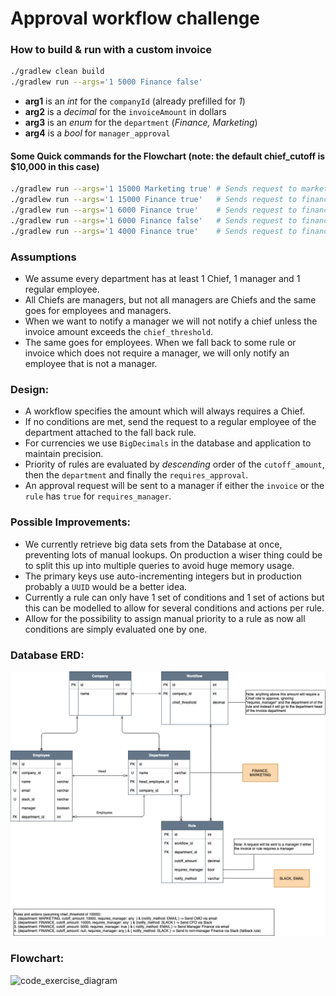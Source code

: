 # Approval workflow challenge

### How to build & run with a custom invoice
```sh
./gradlew clean build
./gradlew run --args='1 5000 Finance false'
```

- **arg1** is an _int_ for the `companyId` (already prefilled for _1_)
- **arg2** is a _decimal_ for the `invoiceAmount` in dollars
- **arg3** is an _enum_ for the `department` (_Finance, Marketing_)
- **arg4** is a _bool_ for `manager_approval`

#### Some Quick commands for the Flowchart (note: the default chief_cutoff is $10,000 in this case)

```sh
./gradlew run --args='1 15000 Marketing true' # Sends request to marketing chief via email
./gradlew run --args='1 15000 Finance true'   # Sends request to finance chief via slack
./gradlew run --args='1 6000 Finance true'    # Sends request to finance manager via email
./gradlew run --args='1 6000 Finance false'   # Sends request to finance employee via slack
./gradlew run --args='1 4000 Finance true'    # Sends request to finance employee via slack
```

### Assumptions
- We assume every department has at least 1 Chief, 1 manager and 1 regular employee.
- All Chiefs are managers, but not all managers are Chiefs and the same goes for employees and managers.
- When we want to notify a manager we will not notify a chief unless the invoice amount exceeds the `chief_threshold`. 
- The same goes for employees. When we fall back to some rule or invoice which does not require a manager, we will only notify an employee that is not a manager.

### Design:
- A workflow specifies the amount which will always requires a Chief.
- If no conditions are met, send the request to a regular employee of the department attached to the fall back rule.
- For currencies we use `BigDecimals` in the database and application to maintain precision.
- Priority of rules are evaluated by _descending_ order of the `cutoff_amount`, then the `department` and finally the `requires_approval`.
- An approval request will be sent to a manager if either the `invoice` or the `rule` has `true` for `requires_manager`.

### Possible Improvements:
- We currently retrieve big data sets from the Database at once, preventing lots of manual lookups. On production a wiser thing could be to split this up into multiple queries to avoid huge memory usage.
- The primary keys use auto-incrementing integers but in production probably a `UUID` would be a better idea.
- Currently a rule can only have 1 set of conditions and 1 set of actions but this can be modelled to allow for several conditions and actions per rule.
- Allow for the possibility to assign manual priority to a rule as now all conditions are simply evaluated one by one.

### Database ERD:
![database_diagram](database_light.png)

### Flowchart:
![code_exercise_diagram](https://user-images.githubusercontent.com/112865589/191920630-6c4e8f8e-a8d9-42c2-b31e-ab2c881ed297.jpg)

